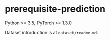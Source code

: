 # prerequisite-prediction

Python >= 3.5, PyTorch  >= 1.3.0

Dataset introduction is at `dataset/readme.md`.